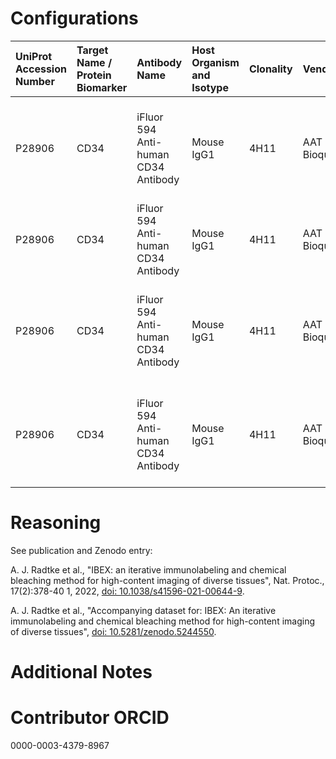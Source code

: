 # Configurations

| UniProt Accession Number   | Target Name / Protein Biomarker   | Antibody Name                       | Host Organism and Isotype   | Clonality   | Vendor       | Catalog Number   | Conjugate   | RRID       | Application   | Method           | Tissue Preservation   | Tissue           | Detergent         | Antigen Retrieval Conditions   | Dye Inactivation Conditions                                            | Result   | Agree        | Disagree   |
|:---------------------------|:----------------------------------|:------------------------------------|:----------------------------|:------------|:-------------|:-----------------|:------------|:-----------|:--------------|:-----------------|:----------------------|:-----------------|:------------------|:-------------------------------|:-----------------------------------------------------------------------|:---------|:-------------|:-----------|
| P28906                     | CD34                              | iFluor 594 Anti-human CD34 Antibody | Mouse IgG1                  | 4H11        | AAT Bioquest | 103400C0         | iF594       | AB_2892741 | IHC-Fr        | IBEX2D Automated | 1% PFA Fixed Frozen   | Human jejunum    | 0.3% Triton-X-100 |                                | 0.5 mg/ml LiBH4 10 minutes continuous exchange with automated protocol | Success  | [+](#reason1) |            |
| P28906                     | CD34                              | iFluor 594 Anti-human CD34 Antibody | Mouse IgG1                  | 4H11        | AAT Bioquest | 103400C0         | iF594       | AB_2892741 | IHC-Fr        | IBEX2D Manual    | 1% PFA Fixed Frozen   | Human liver      | 0.3% Triton-X-100 |                                | 1 mg/ml LiBH4 15 minutes                                               | Success  | [+](#reason1) |            |
| P28906                     | CD34                              | iFluor 594 Anti-human CD34 Antibody | Mouse IgG1                  | 4H11        | AAT Bioquest | 103400C0         | iF594       | AB_2892741 | IHC-Fr        | IBEX2D Automated | 1% PFA Fixed Frozen   | Human lymph node | 0.3% Triton-X-100 |                                | 0.5 mg/ml LiBH4 10 minutes continuous exchange with automated protocol | Success  | [+](#reason1) |            |
| P28906                     | CD34                              | iFluor 594 Anti-human CD34 Antibody | Mouse IgG1                  | 4H11        | AAT Bioquest | 103400C0         | iF594       | AB_2892741 | IHC-Fr        | IBEX2D Automated | 1% PFA Fixed Frozen   | Human skin       | 0.3% Triton-X-100 |                                | 0.5 mg/ml LiBH4 10 minutes continuous exchange with automated protocol | Success  | [+](#reason1) |            |

# Reasoning

<a name="reason1"></a>
See publication and Zenodo entry:

A. J. Radtke et al., "IBEX: an iterative immunolabeling and chemical bleaching
 method for high-content imaging of diverse tissues", Nat. Protoc., 17(2):378-40
1, 2022, [doi: 10.1038/s41596-021-00644-9](https://doi.org/10.1038/s41596-021-00644-9).

A. J. Radtke et al., "Accompanying dataset for: IBEX: An iterative immunolabeling and chemical 
bleaching method for high-content imaging of diverse tissues",
[doi: 10.5281/zenodo.5244550](https://doi.org/10.5281/zenodo.5244551).


# Additional Notes

# Contributor ORCID

0000-0003-4379-8967

